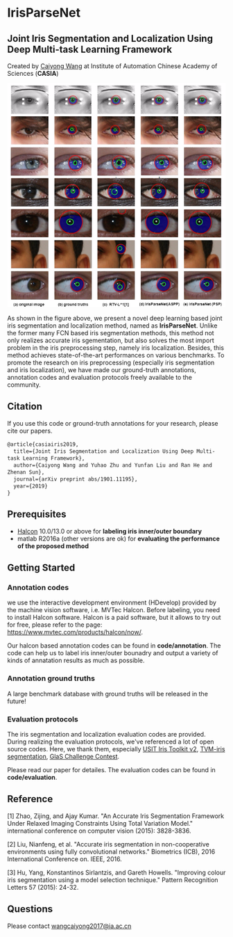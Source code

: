 # IrisParseNet
## Joint Iris Segmentation and Localization Using Deep Multi-task Learning Framework

Created by [Caiyong Wang](http://wangcaiyong.com/) at Institute of Automation Chinese Academy of Sciences (**CASIA**)

<img src='compare.png' width="820px">

As shown in the figure above, we present a novel deep learning based joint iris segmentation and localization method, named as **IrisParseNet**. Unlike the former many FCN based iris segmentation methods, this method not only realizes accurate iris sgementation, but also solves the most import problem in the iris preprocessing step, namely iris localization. Besides, this method achieves state-of-the-art performances on various benchmarks. To promote the research on iris preprocessing (especially iris segmentation and iris localization), we have made our ground-truth annotations, annotation codes and evaluation protocols freely available to the community. 

## Citation
If you use this code or ground-truth annotations for your research, please cite our papers.

```
@article{casiairis2019,
  title={Joint Iris Segmentation and Localization Using Deep Multi-task Learning Framework},
  author={Caiyong Wang and Yuhao Zhu and Yunfan Liu and Ran He and Zhenan Sun},
  journal={arXiv preprint abs/1901.11195},
  year={2019}
}
```
## Prerequisites
- [Halcon](https://www.mvtec.com/products/halcon/) 10.0/13.0 or above  for **labeling iris inner/outer boundary**
- matlab R2016a (other versions are ok) for **evaluating the performance of the proposed method**

## Getting Started

### Annotation codes
we use the interactive development environment (HDevelop) provided by the machine vision software, i.e. MVTec Halcon. Before labeling, you need to install Halcon software. Halcon is a paid software, but it allows to try out for free, please refer to the page:
https://www.mvtec.com/products/halcon/now/.

Our halcon based annotation codes can be found in **code/annotation**. The code can help us to label
iris inner/outer bounadry and output a variety of kinds of annatation results as much as possible.

### Annotation ground truths  
A large benchmark database with ground truths will be released in the future!

### Evaluation protocols
The iris segmentation and localization evaluation codes are provided. During realizing the 
evaluation protocols, we've referenced a lot of open source codes. Here, we thank them, especially
[USIT Iris Toolkit v2](http://www.wavelab.at/sources/Rathgeb16a/), [TVM-iris segmentation](https://www4.comp.polyu.edu.hk/~csajaykr/tvmiris.htm), [GlaS Challenge Contest](https://warwick.ac.uk/fac/sci/dcs/research/tia/glascontest/evaluation/).

Please read our paper for detailes. The evaluation codes can be found in **code/evaluation**.

## Reference 
[1] Zhao, Zijing, and Ajay Kumar. "An Accurate Iris Segmentation Framework Under Relaxed Imaging Constraints Using Total Variation Model." international conference on computer vision (2015): 3828-3836.

[2] Liu, Nianfeng, et al. "Accurate iris segmentation in non-cooperative environments using fully convolutional networks." Biometrics (ICB), 2016 International Conference on. IEEE, 2016.

[3] Hu, Yang, Konstantinos Sirlantzis, and Gareth Howells. "Improving colour iris segmentation using a model selection technique." Pattern Recognition Letters 57 (2015): 24-32.

## Questions
Please contact wangcaiyong2017@ia.ac.cn
  
  
 


  
